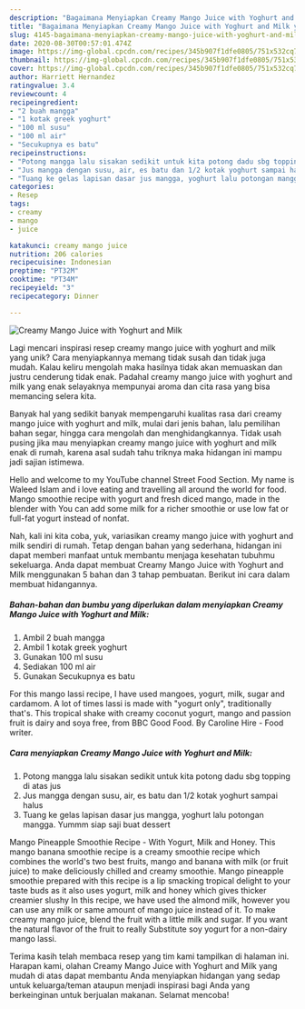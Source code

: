 ```yaml
---
description: "Bagaimana Menyiapkan Creamy Mango Juice with Yoghurt and Milk yang Bikin Ngiler"
title: "Bagaimana Menyiapkan Creamy Mango Juice with Yoghurt and Milk yang Bikin Ngiler"
slug: 4145-bagaimana-menyiapkan-creamy-mango-juice-with-yoghurt-and-milk-yang-bikin-ngiler
date: 2020-08-30T00:57:01.474Z
image: https://img-global.cpcdn.com/recipes/345b907f1dfe0805/751x532cq70/creamy-mango-juice-with-yoghurt-and-milk-foto-resep-utama.jpg
thumbnail: https://img-global.cpcdn.com/recipes/345b907f1dfe0805/751x532cq70/creamy-mango-juice-with-yoghurt-and-milk-foto-resep-utama.jpg
cover: https://img-global.cpcdn.com/recipes/345b907f1dfe0805/751x532cq70/creamy-mango-juice-with-yoghurt-and-milk-foto-resep-utama.jpg
author: Harriett Hernandez
ratingvalue: 3.4
reviewcount: 4
recipeingredient:
- "2 buah mangga"
- "1 kotak greek yoghurt"
- "100 ml susu"
- "100 ml air"
- "Secukupnya es batu"
recipeinstructions:
- "Potong mangga lalu sisakan sedikit untuk kita potong dadu sbg topping di atas jus"
- "Jus mangga dengan susu, air, es batu dan 1/2 kotak yoghurt sampai halus"
- "Tuang ke gelas lapisan dasar jus mangga, yoghurt lalu potongan mangga. Yummm siap saji buat dessert"
categories:
- Resep
tags:
- creamy
- mango
- juice

katakunci: creamy mango juice 
nutrition: 206 calories
recipecuisine: Indonesian
preptime: "PT32M"
cooktime: "PT34M"
recipeyield: "3"
recipecategory: Dinner

---
```



![Creamy Mango Juice with Yoghurt and Milk](https://img-global.cpcdn.com/recipes/345b907f1dfe0805/751x532cq70/creamy-mango-juice-with-yoghurt-and-milk-foto-resep-utama.jpg)

Lagi mencari inspirasi resep creamy mango juice with yoghurt and milk yang unik? Cara menyiapkannya memang tidak susah dan tidak juga mudah. Kalau keliru mengolah maka hasilnya tidak akan memuaskan dan justru cenderung tidak enak. Padahal creamy mango juice with yoghurt and milk yang enak selayaknya mempunyai aroma dan cita rasa yang bisa memancing selera kita.

Banyak hal yang sedikit banyak mempengaruhi kualitas rasa dari creamy mango juice with yoghurt and milk, mulai dari jenis bahan, lalu pemilihan bahan segar, hingga cara mengolah dan menghidangkannya. Tidak usah pusing jika mau menyiapkan creamy mango juice with yoghurt and milk enak di rumah, karena asal sudah tahu triknya maka hidangan ini mampu jadi sajian istimewa.

Hello and welcome to my YouTube channel Street Food Section. My name is Waleed Islam and i love eating and travelling all around the world for food. Mango smoothie recipe with yogurt and fresh diced mango, made in the blender with You can add some milk for a richer smoothie or use low fat or full-fat yogurt instead of nonfat.


Nah, kali ini kita coba, yuk, variasikan creamy mango juice with yoghurt and milk sendiri di rumah. Tetap dengan bahan yang sederhana, hidangan ini dapat memberi manfaat untuk membantu menjaga kesehatan tubuhmu sekeluarga. Anda dapat membuat Creamy Mango Juice with Yoghurt and Milk menggunakan 5 bahan dan 3 tahap pembuatan. Berikut ini cara dalam membuat hidangannya.

<!--inarticleads1-->

##### Bahan-bahan dan bumbu yang diperlukan dalam menyiapkan Creamy Mango Juice with Yoghurt and Milk:

1. Ambil 2 buah mangga
1. Ambil 1 kotak greek yoghurt
1. Gunakan 100 ml susu
1. Sediakan 100 ml air
1. Gunakan Secukupnya es batu


For this mango lassi recipe, I have used mangoes, yogurt, milk, sugar and cardamom. A lot of times lassi is made with &#34;yogurt only&#34;, traditionally that&#39;s. This tropical shake with creamy coconut yogurt, mango and passion fruit is dairy and soya free, from BBC Good Food. By Caroline Hire - Food writer. 

<!--inarticleads2-->

##### Cara menyiapkan Creamy Mango Juice with Yoghurt and Milk:

1. Potong mangga lalu sisakan sedikit untuk kita potong dadu sbg topping di atas jus
1. Jus mangga dengan susu, air, es batu dan 1/2 kotak yoghurt sampai halus
1. Tuang ke gelas lapisan dasar jus mangga, yoghurt lalu potongan mangga. Yummm siap saji buat dessert


Mango Pineapple Smoothie Recipe - With Yogurt, Milk and Honey. This mango banana smoothie recipe is a creamy smoothie recipe which combines the world&#39;s two best fruits, mango and banana with milk (or fruit juice) to make deliciously chilled and creamy smoothie. Mango pineapple smoothie prepared with this recipe is a lip smacking tropical delight to your taste buds as it also uses yogurt, milk and honey which gives thicker creamier slushy In this recipe, we have used the almond milk, however you can use any milk or same amount of mango juice instead of it. To make creamy mango juice, blend the fruit with a little milk and sugar. If you want the natural flavor of the fruit to really Substitute soy yogurt for a non-dairy mango lassi. 

Terima kasih telah membaca resep yang tim kami tampilkan di halaman ini. Harapan kami, olahan Creamy Mango Juice with Yoghurt and Milk yang mudah di atas dapat membantu Anda menyiapkan hidangan yang sedap untuk keluarga/teman ataupun menjadi inspirasi bagi Anda yang berkeinginan untuk berjualan makanan. Selamat mencoba!
